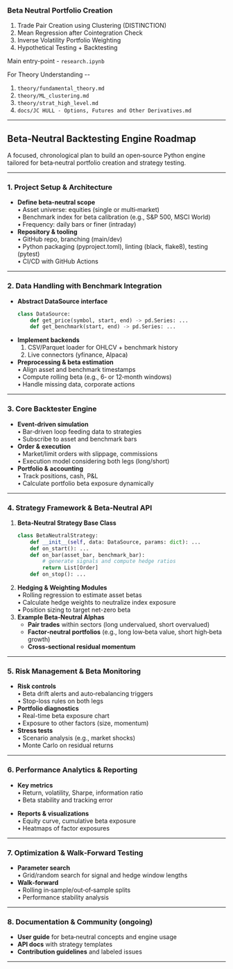 ### Beta Neutral Portfolio Creation 

1. Trade Pair Creation using Clustering (DISTINCTION)
2. Mean Regression after Cointegration Check
3. Inverse Volatility Portfolio Weighting
4. Hypothetical Testing + Backtesting

Main entry-point - ```research.ipynb```

For Theory Understanding --

1. ```theory/fundamental_theory.md```
2. ```theory/ML_clustering.md```
3. ```theory/strat_high_level.md```
4. ```docs/JC HULL - Options, Futures and Other Derivatives.md```

----

## Beta‑Neutral Backtesting Engine Roadmap
A focused, chronological plan to build an open‑source Python engine tailored for beta‑neutral portfolio creation and strategy testing.

---

### 1. Project Setup & Architecture 
- **Define beta-neutral scope**  
  • Asset universe: equities (single or multi‑market)  
  • Benchmark index for beta calibration (e.g., S&P 500, MSCI World)  
  • Frequency: daily bars or finer (intraday)
- **Repository & tooling**  
  • GitHub repo, branching (main/dev)  
  • Python packaging (pyproject.toml), linting (black, flake8), testing (pytest)  
  • CI/CD with GitHub Actions

---

### 2. Data Handling with Benchmark Integration 
- **Abstract DataSource interface**  
  ```python
  class DataSource:
      def get_price(symbol, start, end) -> pd.Series: ...
      def get_benchmark(start, end) -> pd.Series: ...
  ```  
- **Implement backends**  
  1. CSV/Parquet loader for OHLCV + benchmark history  
  2. Live connectors (yfinance, Alpaca)  
- **Preprocessing & beta estimation**  
  • Align asset and benchmark timestamps  
  • Compute rolling beta (e.g., 6‑ or 12‑month windows)  
  • Handle missing data, corporate actions

---

### 3. Core Backtester Engine 
- **Event-driven simulation**  
  • Bar‑driven loop feeding data to strategies  
  • Subscribe to asset and benchmark bars
- **Order & execution**  
  • Market/limit orders with slippage, commissions  
  • Execution model considering both legs (long/short)
- **Portfolio & accounting**  
  • Track positions, cash, P&L  
  • Calculate portfolio beta exposure dynamically

---

### 4. Strategy Framework & Beta‑Neutral API 
1. **Beta‑Neutral Strategy Base Class**  
   ```python
   class BetaNeutralStrategy:
       def __init__(self, data: DataSource, params: dict): ...
       def on_start(): ...
       def on_bar(asset_bar, benchmark_bar):
           # generate signals and compute hedge ratios
           return List[Order]
       def on_stop(): ...
   ```  
2. **Hedging & Weighting Modules**  
   • Rolling regression to estimate asset betas  
   • Calculate hedge weights to neutralize index exposure  
   • Position sizing to target net-zero beta
3. **Example Beta‑Neutral Alphas**  
   - **Pair trades** within sectors (long undervalued, short overvalued)  
   - **Factor‑neutral portfolios** (e.g., long low‑beta value, short high‑beta growth)  
   - **Cross‑sectional residual momentum**

---

### 5. Risk Management & Beta Monitoring 
- **Risk controls**  
  • Beta drift alerts and auto‑rebalancing triggers  
  • Stop-loss rules on both legs  
- **Portfolio diagnostics**  
  • Real-time beta exposure chart  
  • Exposure to other factors (size, momentum)
- **Stress tests**  
  • Scenario analysis (e.g., market shocks)  
  • Monte Carlo on residual returns

---

### 6. Performance Analytics & Reporting 
- **Key metrics**  
  • Return, volatility, Sharpe, information ratio  
  • Beta stability and tracking error  
  
- **Reports & visualizations**  
  • Equity curve, cumulative beta exposure  
  • Heatmaps of factor exposures

---

### 7. Optimization & Walk‑Forward Testing
- **Parameter search**  
  • Grid/random search for signal and hedge window lengths  
- **Walk‑forward**  
  • Rolling in‑sample/out‑of‑sample splits  
  • Performance stability analysis

---

### 8. Documentation & Community (ongoing)
- **User guide** for beta‑neutral concepts and engine usage  
- **API docs** with strategy templates  
- **Contribution guidelines** and labeled issues

---
